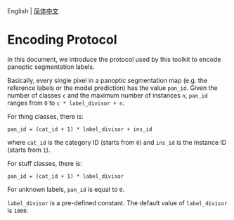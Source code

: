 English | [简体中文](encoding_protocol_cn.md)

# Encoding Protocol

In this document, we introduce the protocol used by this toolkit to encode panoptic segmentation labels.

Basically, every single pixel in a panoptic segmentation map (e.g. the reference labels or the model prediction) has the value `pan_id`. Given the number of classes `c` and the maximum number of instances `n`, `pan_id` ranges from `0` to `c * label_divisor + n`.

For thing classes, there is:

```plain
pan_id = (cat_id + 1) * label_divisor + ins_id
```

where `cat_id` is the category ID (starts from `0`) and `ins_id` is the instance ID (starts from `1`).

For stuff classes, there is:

```plain
pan_id = (cat_id + 1) * label_divisor
```

For unknown labels, `pan_id` is equal to `0`.

`label_divisor` is a pre-defined constant. The default value of `label_divisor` is `1000`.
